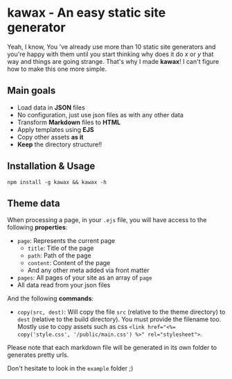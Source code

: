 # kawax - An easy static site generator

Yeah, I know, You 've already use more than 10 static site generators and you're happy with them until you start thinking why does it do *x* or *y* that way and things are going strange. That's why I made **kawax**! I can't figure how to make this one more simple. 

## Main goals

- Load data in **JSON** files
- No configuration, just use json files as with any other data
- Transform **Markdown** files to **HTML**
- Apply templates using **EJS**
- Copy other assets **as it**
- **Keep** the directory structure!!

## Installation & Usage

`npm install -g kawax && kawax -h`

## Theme data

When processing a page, in your `.ejs` file, you will have access to the following **properties**:

- `page`: Represents the current page
  - `title`: Title of the page
  - `path`: Path of the page
  - `content`: Content of the page
  - And any other meta added via front matter
- `pages`: All pages of your site as an array of `page`
- All data read from your json files

And the following **commands**:

- `copy(src, dest)`: Will copy the file `src` (relative to the theme directory) to  `dest` (relative to the build directory). You must provide the filename too. Mostly use to copy assets such as css `<link href="<%= copy('style.css', '/public/main.css') %>" rel="stylesheet">`.

Please note that each markdown file will be generated in its own folder to generates pretty urls.

Don't hesitate to look in the `example` folder ;)